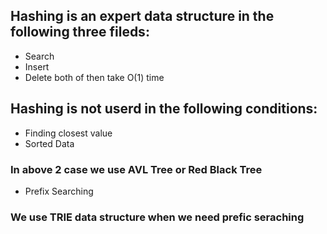## Hashing is an expert data structure in the following three fileds:

- Search
- Insert
- Delete
  both of then take O(1) time

## Hashing is not userd in the following conditions:

- Finding closest value
- Sorted Data

### In above 2 case we use AVL Tree or Red Black Tree

- Prefix Searching

### We use TRIE data structure when we need prefic seraching
